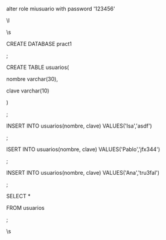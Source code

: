 alter role miusuario with password '123456'

\l

\s

CREATE DATABASE pract1

;

CREATE TABLE usuarios(

nombre varchar(30),

clave varchar(10)

)

;

INSERT INTO usuarios(nombre, clave) VALUES('Isa','asdf')

;

ISERT INTO usuarios(nombre, clave) VALUES('Pablo','jfx344')

;

INSERT INTO usuarios(nombre, clave) VALUES('Ana','tru3fal')

;

SELECT *

FROM usuarios

;

\s
